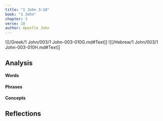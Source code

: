 ```yaml
---
title: "1 John 3:10"
book: "1 John"
chapter: 3
verse: 10
author: Apostle John
---
```

![[/Greek/1 John/003/1 John-003-010G.md#Text]]
![[/Hebrew/1 John/003/1 John-003-010H.md#Text]]

## Analysis

#### Words

#### Phrases

#### Concepts

## Reflections
